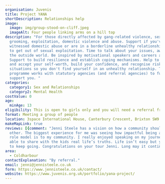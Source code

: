 ```yaml
---
organisation: Juvenis
title: Project YANA
shortDescription: Relationships help
image:
  image: img/group-stood-on-cliff.jpeg
  imageAlt: Four people linking arms on a hill top
description: "For those directly affected by gang-related violence, sexual
  grooming, exploitation, domestic violence and abuse. Support if you've
  witnessed domestic abuse or are in a borderline unhealthy relationship. Help
  to get out of sexual exploitation. Time to talk about your issues, away from
  the outside world. Be inspired by motivational speakers and careers advice.
  Support to build resilience and establish coping mechanisms. Help to recognise
  and accept your self-worth, build your confidence, and recognise risky
  situations so you don't find yourself in an unhealthy relationship. The
  programme works with statutory agencies (and referral agencies) to further
  support you. "
categories:
  category1: Sex and Relationships
  category2: Mental Health
costValue: 0
age:
  minAge: 13
eligibility: This is open to girls only and you will need a referral from an adult.
format: Meeting a group of people
location: 3space International House, Canterbury Crescent, Brixton SW9 7QD
makeMapLink: true
reviews: [{comment: "Jenni Steele has a vision on how a community should support each
  other. The biggest experience for me was seeing how impactful being a young
  role model is to my community. I really enjoyed speaking on my journey. I was
  able to share with the kids real life’s truths. Life isn’t easy but you have
  to keep going. Congratulations on your tour Jenni. Long may it continue."}]
area:
  - Coldharbour
contactExplanation: "By referral."
email: jenni@jennisteele.co.uk
form: https://www.jennisteele.co.uk/contact/
website: https://www.juvenis.org.uk/portfolio/yana-project/
---
```

